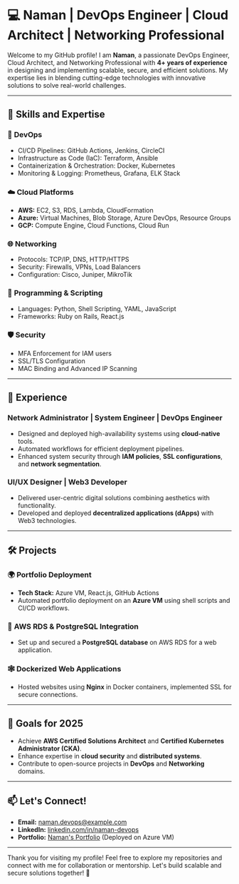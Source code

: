 # 💻 Naman | DevOps Engineer | Cloud Architect | Networking Professional

Welcome to my GitHub profile! I am **Naman**, a passionate DevOps Engineer, Cloud Architect, and Networking Professional with **4+ years of experience** in designing and implementing scalable, secure, and efficient solutions. My expertise lies in blending cutting-edge technologies with innovative solutions to solve real-world challenges.

---

## 🔧 **Skills and Expertise**

### 🚀 **DevOps**
- CI/CD Pipelines: GitHub Actions, Jenkins, CircleCI
- Infrastructure as Code (IaC): Terraform, Ansible
- Containerization & Orchestration: Docker, Kubernetes
- Monitoring & Logging: Prometheus, Grafana, ELK Stack

### ☁️ **Cloud Platforms**
- **AWS:** EC2, S3, RDS, Lambda, CloudFormation
- **Azure:** Virtual Machines, Blob Storage, Azure DevOps, Resource Groups
- **GCP:** Compute Engine, Cloud Functions, Cloud Run

### 🌐 **Networking**
- Protocols: TCP/IP, DNS, HTTP/HTTPS
- Security: Firewalls, VPNs, Load Balancers
- Configuration: Cisco, Juniper, MikroTik

### 📜 **Programming & Scripting**
- Languages: Python, Shell Scripting, YAML, JavaScript
- Frameworks: Ruby on Rails, React.js

### 🛡️ **Security**
- MFA Enforcement for IAM users
- SSL/TLS Configuration
- MAC Binding and Advanced IP Scanning

---

## 💼 **Experience**

### **Network Administrator | System Engineer | DevOps Engineer**
- Designed and deployed high-availability systems using **cloud-native** tools.
- Automated workflows for efficient deployment pipelines.
- Enhanced system security through **IAM policies**, **SSL configurations**, and **network segmentation**.

### **UI/UX Designer | Web3 Developer**
- Delivered user-centric digital solutions combining aesthetics with functionality.
- Developed and deployed **decentralized applications (dApps)** with Web3 technologies.

---

## 🛠️ **Projects**

### 🌍 **Portfolio Deployment**
- **Tech Stack:** Azure VM, React.js, GitHub Actions
- Automated portfolio deployment on an **Azure VM** using shell scripts and CI/CD workflows.

### 🔐 **AWS RDS & PostgreSQL Integration**
- Set up and secured a **PostgreSQL database** on AWS RDS for a web application.

### 🕸️ **Dockerized Web Applications**
- Hosted websites using **Nginx** in Docker containers, implemented SSL for secure connections.

---

## 🎯 **Goals for 2025**
- Achieve **AWS Certified Solutions Architect** and **Certified Kubernetes Administrator (CKA)**.
- Enhance expertise in **cloud security** and **distributed systems**.
- Contribute to open-source projects in **DevOps** and **Networking** domains.

---

## 📫 **Let's Connect!**
- **Email:** naman.devops@example.com
- **LinkedIn:** [linkedin.com/in/naman-devops](https://linkedin.com/in/naman-devops)
- **Portfolio:** [Naman's Portfolio](http://4.230.8.132) (Deployed on Azure VM)

---

Thank you for visiting my profile! Feel free to explore my repositories and connect with me for collaboration or mentorship. Let's build scalable and secure solutions together! 🚀

